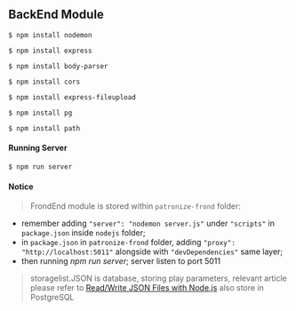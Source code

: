 
## BackEnd Module
```
$ npm install nodemon
```
```
$ npm install express
```
```
$ npm install body-parser
```
```
$ npm install cors
```
```
$ npm install express-fileupload
```
```
$ npm install pg
```
```
$ npm install path
```
#### Running Server
```
$ npm run server
```
#### Notice

> FrondEnd module is stored within `patronize-frond` folder:

* remember adding `"server": "nodemon server.js"` under `"scripts"` in `package.json` inside `nodejs` folder; 
* in `package.json` in `patronize-frond` folder, adding `"proxy": "http://localhost:5011"` alongside with `"devDependencies"` same layer;
* then running *npm run server*; server listen to port 5011

> storagelist.JSON is database, storing play parameters, relevant article please refer to [Read/Write JSON Files with Node.js](https://medium.com/@osiolabs/read-write-json-files-with-node-js-92d03cc82824)
> also store in PostgreSQL
